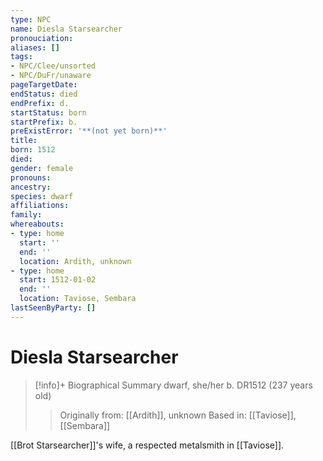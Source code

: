 ```yaml
---
type: NPC
name: Diesla Starsearcher
pronouciation:
aliases: []
tags:
- NPC/Clee/unsorted
- NPC/DuFr/unaware
pageTargetDate:
endStatus: died
endPrefix: d.
startStatus: born
startPrefix: b.
preExistError: '**(not yet born)**'
title:
born: 1512
died:
gender: female
pronouns:
ancestry:
species: dwarf
affiliations:
family:
whereabouts:
- type: home
  start: ''
  end: ''
  location: Ardith, unknown
- type: home
  start: 1512-01-02
  end: ''
  location: Taviose, Sembara
lastSeenByParty: []
---
```

# Diesla Starsearcher
>[!info]+ Biographical Summary
>dwarf, she/her
>b. DR1512 (237 years old)
>> Originally from: [[Ardith]], unknown
>> Based in: [[Taviose]], [[Sembara]]
>> 

[[Brot Starsearcher]]'s wife, a respected metalsmith in [[Taviose]].